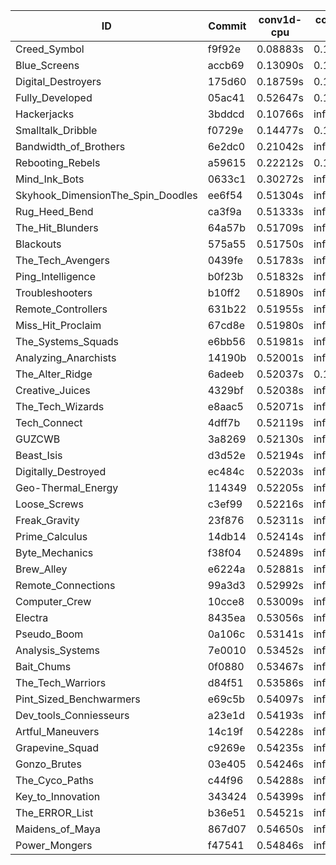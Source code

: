 |ID|Commit|conv1d-cpu|conv1d-gpu|DWSPConv2D-gpu|gemm-gpu|avg|
|-|-|-|-|-|-|-|
|Creed_Symbol|f9f92e|0.08883s|0.12488s|3.15716s|1.95207s|1.33073s|
|Blue_Screens|accb69|0.13090s|0.14255s|3.17824s|2.14424s|1.39898s|
|Digital_Destroyers|175d60|0.18759s|0.17479s|3.16083s|2.10966s|1.40822s|
|Fully_Developed|05ac41|0.52647s|0.17462s|3.27461s|2.31727s|1.57324s|
|Hackerjacks|3bddcd|0.10766s|infs|infs|4.68212s|infs|
|Smalltalk_Dribble|f0729e|0.14477s|0.14341s|infs|2.07954s|infs|
|Bandwidth_of_Brothers|6e2dc0|0.21042s|infs|infs|2.27738s|infs|
|Rebooting_Rebels|a59615|0.22212s|0.12880s|infs|2.02858s|infs|
|Mind_Ink_Bots|0633c1|0.30272s|infs|infs|4.63105s|infs|
|Skyhook_DimensionThe_Spin_Doodles|ee6f54|0.51304s|infs|infs|4.82503s|infs|
|Rug_Heed_Bend|ca3f9a|0.51333s|infs|infs|4.72277s|infs|
|The_Hit_Blunders|64a57b|0.51709s|infs|infs|4.69822s|infs|
|Blackouts|575a55|0.51750s|infs|infs|4.94052s|infs|
|The_Tech_Avengers|0439fe|0.51783s|infs|infs|4.69213s|infs|
|Ping_Intelligence|b0f23b|0.51832s|infs|infs|4.74429s|infs|
|Troubleshooters|b10ff2|0.51890s|infs|infs|4.71326s|infs|
|Remote_Controllers|631b22|0.51955s|infs|infs|4.70792s|infs|
|Miss_Hit_Proclaim|67cd8e|0.51980s|infs|infs|4.70927s|infs|
|The_Systems_Squads|e6bb56|0.51981s|infs|infs|4.66207s|infs|
|Analyzing_Anarchists|14190b|0.52001s|infs|infs|4.64712s|infs|
|The_Alter_Ridge|6adeeb|0.52037s|0.17492s|infs|4.64136s|infs|
|Creative_Juices|4329bf|0.52038s|infs|infs|4.71553s|infs|
|The_Tech_Wizards|e8aac5|0.52071s|infs|infs|4.65709s|infs|
|Tech_Connect|4dff7b|0.52119s|infs|infs|4.68349s|infs|
|GUZCWB|3a8269|0.52130s|infs|infs|4.66454s|infs|
|Beast_Isis|d3d52e|0.52194s|infs|infs|4.67376s|infs|
|Digitally_Destroyed|ec484c|0.52203s|infs|infs|4.68117s|infs|
|Geo-Thermal_Energy|114349|0.52205s|infs|infs|4.70881s|infs|
|Loose_Screws|c3ef99|0.52216s|infs|infs|4.68883s|infs|
|Freak_Gravity|23f876|0.52311s|infs|infs|4.66518s|infs|
|Prime_Calculus|14db14|0.52414s|infs|infs|4.67946s|infs|
|Byte_Mechanics|f38f04|0.52489s|infs|infs|4.69213s|infs|
|Brew_Alley|e6224a|0.52881s|infs|infs|4.71719s|infs|
|Remote_Connections|99a3d3|0.52992s|infs|infs|4.73749s|infs|
|Computer_Crew|10cce8|0.53009s|infs|infs|4.69034s|infs|
|Electra|8435ea|0.53056s|infs|infs|4.68752s|infs|
|Pseudo_Boom|0a106c|0.53141s|infs|infs|4.63534s|infs|
|Analysis_Systems|7e0010|0.53452s|infs|infs|4.68392s|infs|
|Bait_Chums|0f0880|0.53467s|infs|infs|4.66612s|infs|
|The_Tech_Warriors|d84f51|0.53586s|infs|infs|4.65005s|infs|
|Pint_Sized_Benchwarmers|e69c5b|0.54097s|infs|infs|4.63794s|infs|
|Dev_tools_Conniesseurs|a23e1d|0.54193s|infs|infs|4.71749s|infs|
|Artful_Maneuvers|14c19f|0.54228s|infs|infs|4.66535s|infs|
|Grapevine_Squad|c9269e|0.54235s|infs|infs|4.61967s|infs|
|Gonzo_Brutes|03e405|0.54246s|infs|infs|4.68309s|infs|
|The_Cyco_Paths|c44f96|0.54288s|infs|infs|4.66338s|infs|
|Key_to_Innovation|343424|0.54399s|infs|infs|4.71320s|infs|
|The_ERROR_List|b36e51|0.54521s|infs|infs|4.76314s|infs|
|Maidens_of_Maya|867d07|0.54650s|infs|infs|4.71185s|infs|
|Power_Mongers|f47541|0.54846s|infs|infs|4.67374s|infs|
